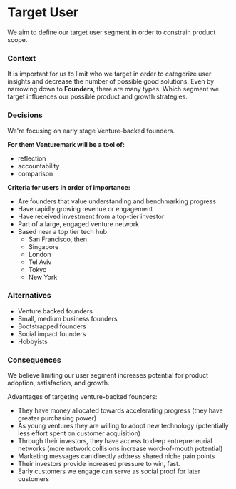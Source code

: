 # Target User

We aim to define our target user segment in order to constrain product scope.


### Context

It is important for us to limit who we target in order to categorize user insights and decrease the number of possible good solutions. Even by narrowing down to __Founders__, there are many types. Which segment we target influences our possible product and growth strategies.


### Decisions


We're focusing on early stage Venture-backed founders.

**For them Venturemark will be a tool of:**
- reflection
- accountability
- comparison

**Criteria for users in order of importance:**
  - Are founders that value understanding and benchmarking progress
  - Have rapidly growing revenue or engagement
  - Have received investment from a top-tier investor
  - Part of a large, engaged venture network
  - Based near a top tier tech hub
    - San Francisco, then
    - Singapore
    - London
    - Tel Aviv
    - Tokyo
    - New York



### Alternatives

* Venture backed founders
* Small, medium business founders
* Bootstrapped founders
* Social impact founders
* Hobbyists



### Consequences

We believe limiting our user segment increases potential for product adoption, satisfaction, and growth.

Advantages of targeting venture-backed founders:
- They have money allocated towards accelerating progress (they have greater purchasing power)
- As young ventures they are willing to adopt new technology (potentially less effort spent on customer acquisition)
- Through their investors, they have access to deep entrepreneurial networks (more network collisions increase word-of-mouth potential)
- Marketing messages can directly address shared niche pain points
- Their investors provide increased pressure to win, fast.
- Early customers we engage can serve as social proof for later customers
